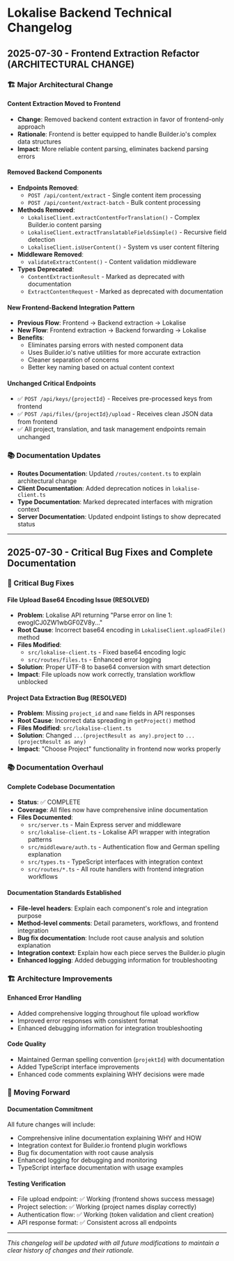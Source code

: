 # Lokalise Backend Technical Changelog

## 2025-07-30 - Frontend Extraction Refactor (ARCHITECTURAL CHANGE)

### 🏗️ Major Architectural Change

#### Content Extraction Moved to Frontend
- **Change**: Removed backend content extraction in favor of frontend-only approach
- **Rationale**: Frontend is better equipped to handle Builder.io's complex data structures
- **Impact**: More reliable content parsing, eliminates backend parsing errors

#### Removed Backend Components
- **Endpoints Removed**:
  - `POST /api/content/extract` - Single content item processing
  - `POST /api/content/extract-batch` - Bulk content processing
- **Methods Removed**:
  - `LokaliseClient.extractContentForTranslation()` - Complex Builder.io content parsing
  - `LokaliseClient.extractTranslatableFieldsSimple()` - Recursive field detection
  - `LokaliseClient.isUserContent()` - System vs user content filtering
- **Middleware Removed**:
  - `validateExtractContent()` - Content validation middleware
- **Types Deprecated**:
  - `ContentExtractionResult` - Marked as deprecated with documentation
  - `ExtractContentRequest` - Marked as deprecated with documentation

#### New Frontend-Backend Integration Pattern
- **Previous Flow**: Frontend → Backend extraction → Lokalise
- **New Flow**: Frontend extraction → Backend forwarding → Lokalise
- **Benefits**: 
  - Eliminates parsing errors with nested component data
  - Uses Builder.io's native utilities for more accurate extraction
  - Cleaner separation of concerns
  - Better key naming based on actual content context

#### Unchanged Critical Endpoints
- ✅ `POST /api/keys/{projectId}` - Receives pre-processed keys from frontend
- ✅ `POST /api/files/{projectId}/upload` - Receives clean JSON data from frontend
- ✅ All project, translation, and task management endpoints remain unchanged

### 📚 Documentation Updates
- **Routes Documentation**: Updated `/routes/content.ts` to explain architectural change
- **Client Documentation**: Added deprecation notices in `lokalise-client.ts`
- **Type Documentation**: Marked deprecated interfaces with migration context
- **Server Documentation**: Updated endpoint listings to show deprecated status

---

## 2025-07-30 - Critical Bug Fixes and Complete Documentation

### 🐛 Critical Bug Fixes

#### File Upload Base64 Encoding Issue (RESOLVED)
- **Problem**: Lokalise API returning "Parse error on line 1: ewogICJ0ZW1wbGF0ZV8y..."
- **Root Cause**: Incorrect base64 encoding in `LokaliseClient.uploadFile()` method
- **Files Modified**: 
  - `src/lokalise-client.ts` - Fixed base64 encoding logic
  - `src/routes/files.ts` - Enhanced error logging
- **Solution**: Proper UTF-8 to base64 conversion with smart detection
- **Impact**: File uploads now work correctly, translation workflow unblocked

#### Project Data Extraction Bug (RESOLVED)
- **Problem**: Missing `project_id` and `name` fields in API responses
- **Root Cause**: Incorrect data spreading in `getProject()` method
- **Files Modified**: `src/lokalise-client.ts`
- **Solution**: Changed `...(projectResult as any).project` to `...(projectResult as any)`
- **Impact**: "Choose Project" functionality in frontend now works properly

### 📚 Documentation Overhaul

#### Complete Codebase Documentation
- **Status**: ✅ COMPLETE
- **Coverage**: All files now have comprehensive inline documentation
- **Files Documented**:
  - `src/server.ts` - Main Express server and middleware
  - `src/lokalise-client.ts` - Lokalise API wrapper with integration patterns
  - `src/middleware/auth.ts` - Authentication flow and German spelling explanation
  - `src/types.ts` - TypeScript interfaces with integration context
  - `src/routes/*.ts` - All route handlers with frontend integration workflows

#### Documentation Standards Established
- **File-level headers**: Explain each component's role and integration purpose
- **Method-level comments**: Detail parameters, workflows, and frontend integration
- **Bug fix documentation**: Include root cause analysis and solution explanation
- **Integration context**: Explain how each piece serves the Builder.io plugin
- **Enhanced logging**: Added debugging information for troubleshooting

### 🏗️ Architecture Improvements

#### Enhanced Error Handling
- Added comprehensive logging throughout file upload workflow
- Improved error responses with consistent format
- Enhanced debugging information for integration troubleshooting

#### Code Quality
- Maintained German spelling convention (`projektId`) with documentation
- Added TypeScript interface improvements
- Enhanced code comments explaining WHY decisions were made

### 🔄 Moving Forward

#### Documentation Commitment
All future changes will include:
- Comprehensive inline documentation explaining WHY and HOW
- Integration context for Builder.io frontend plugin workflows
- Bug fix documentation with root cause analysis
- Enhanced logging for debugging and monitoring
- TypeScript interface documentation with usage examples

#### Testing Verification
- File upload endpoint: ✅ Working (frontend shows success message)
- Project selection: ✅ Working (project names display correctly)
- Authentication flow: ✅ Working (token validation and client creation)
- API response format: ✅ Consistent across all endpoints

---

*This changelog will be updated with all future modifications to maintain a clear history of changes and their rationale.*